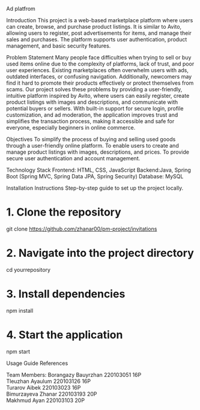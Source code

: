 Ad platfrom

Introduction
This project is a web-based marketplace platform where users can create, browse, and purchase product listings. It is similar to Avito, allowing users to register, post advertisements for items, and manage their sales and purchases. The platform supports user authentication, product management, and basic security features.

Problem Statement
Many people face difficulties when trying to sell or buy used items online due to the complexity of platforms, lack of trust, and poor user experiences. Existing marketplaces often overwhelm users with ads, outdated interfaces, or confusing navigation. Additionally, newcomers may find it hard to promote their products effectively or protect themselves from scams. Our project solves these problems by providing a user-friendly, intuitive platform inspired by Avito, where users can easily register, create product listings with images and descriptions, and communicate with potential buyers or sellers. With built-in support for secure login, profile customization, and ad moderation, the application improves trust and simplifies the transaction process, making it accessible and safe for everyone, especially beginners in online commerce.

Objectives
To simplify the process of buying and selling used goods through a user-friendly online platform.
To enable users to create and manage product listings with images, descriptions, and prices.
To provide secure user authentication and account management.

Technology Stack
Frontend: HTML, CSS, JavaScript
Backend:Java, Spring Boot (Spring MVC, Spring Data JPA, Spring Security)
Database: MySQL

Installation Instructions
Step-by-step guide to set up the project locally.
# 1. Clone the repository
git clone https://github.com/zhanar00/pm-project/invitations
# 2. Navigate into the project directory
cd yourrepository
# 3. Install dependencies
npm install
# 4. Start the application
npm start

Usage Guide
References

Team Members:
Borangazy Bauyrzhan  220103051  16P<br>
Tleuzhan Ayaulum  220103126  16P<br>
Turarov Aibek  220103023  16P<br>
Bimurzayeva Zhanar  220103193  20P<br>
Makhmud Ayan   220103103 20P<br>

